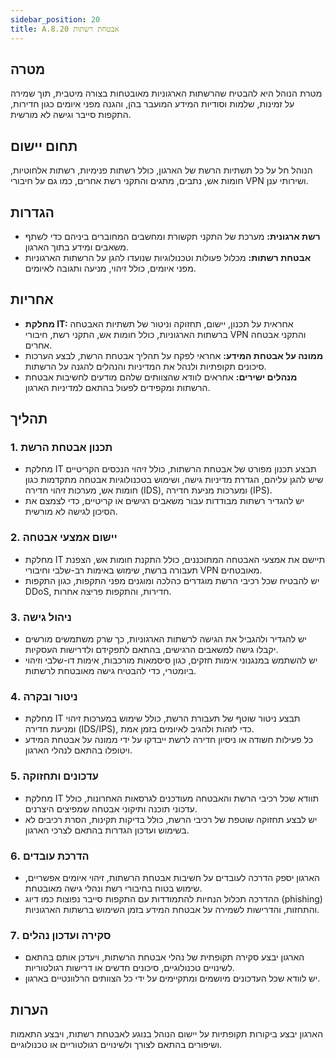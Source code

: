 ```yaml
---
sidebar_position: 20  
title: A.8.20 אבטחת רשתות
---
```

## מטרה  
מטרת הנוהל היא להבטיח שהרשתות הארגוניות מאובטחות בצורה מיטבית, תוך שמירה על זמינות, שלמות וסודיות המידע המועבר בהן, והגנה מפני איומים כגון חדירות, התקפות סייבר וגישה לא מורשית.

## תחום יישום  
הנוהל חל על כל תשתיות הרשת של הארגון, כולל רשתות פנימיות, רשתות אלחוטיות, חומות אש, נתבים, מתגים והתקני רשת אחרים, כמו גם על חיבורי VPN ושירותי ענן.

## הגדרות  
- **רשת ארגונית:** מערכת של התקני תקשורת ומחשבים המחוברים ביניהם כדי לשתף משאבים ומידע בתוך הארגון.
- **אבטחת רשתות:** מכלול פעולות וטכנולוגיות שנועדו להגן על הרשתות הארגוניות מפני איומים, כולל זיהוי, מניעה ותגובה לאיומים.

## אחריות  
- **מחלקת IT:** אחראית על תכנון, יישום, תחזוקה וניטור של תשתיות האבטחה ברשתות הארגוניות, כולל חומות אש, התקני רשת, חיבורי VPN והתקני אבטחה אחרים.
- **ממונה על אבטחת המידע:** אחראי לפקח על תהליך אבטחת הרשת, לבצע הערכות סיכונים תקופתיות ולנהל את המדיניות והנהלים להגנה על הרשתות.
- **מנהלים ישירים:** אחראים לוודא שהצוותים שלהם מודעים לחשיבות אבטחת הרשתות ומקפידים לפעול בהתאם למדיניות הארגון.

## תהליך  
### 1. תכנון אבטחת הרשת  
- מחלקת IT תבצע תכנון מפורט של אבטחת הרשתות, כולל זיהוי הנכסים הקריטיים שיש להגן עליהם, הגדרת מדיניות גישה, ושימוש בטכנולוגיות אבטחה מתקדמות כגון חומות אש, מערכות זיהוי חדירה (IDS), ומערכות מניעת חדירה (IPS).
- יש להגדיר רשתות מבודדות עבור משאבים רגישים או קריטיים, כדי לצמצם את הסיכון לגישה לא מורשית.

### 2. יישום אמצעי אבטחה  
- מחלקת IT תיישם את אמצעי האבטחה המתוכננים, כולל התקנת חומות אש, הצפנת תעבורה ברשת, שימוש באימות רב-שלבי וחיבורי VPN מאובטחים.
- יש להבטיח שכל רכיבי הרשת מוגדרים כהלכה ומוגנים מפני התקפות, כגון התקפות DDoS, חדירות, והתקפות פריצה אחרות.

### 3. ניהול גישה  
- יש להגדיר ולהגביל את הגישה לרשתות הארגוניות, כך שרק משתמשים מורשים יקבלו גישה למשאבים הרגישים, בהתאם לתפקידם ולדרישות העסקיות.
- יש להשתמש במנגנוני אימות חזקים, כגון סיסמאות מורכבות, אימות דו-שלבי וזיהוי ביומטרי, כדי להבטיח גישה מאובטחת לרשתות.

### 4. ניטור ובקרה  
- מחלקת IT תבצע ניטור שוטף של תעבורת הרשת, כולל שימוש במערכות זיהוי ומניעת חדירה (IDS/IPS), כדי לזהות ולהגיב לאיומים בזמן אמת.
- כל פעילות חשודה או ניסיון חדירה לרשת ייבדקו על ידי ממונה על אבטחת המידע ויטופלו בהתאם לנהלי הארגון.

### 5. עדכונים ותחזוקה  
- מחלקת IT תוודא שכל רכיבי הרשת והאבטחה מעודכנים לגרסאות האחרונות, כולל עדכוני תוכנה ותיקוני אבטחה שמפיצים היצרנים.
- יש לבצע תחזוקה שוטפת של רכיבי הרשת, כולל בדיקות תקינות, הסרת רכיבים לא בשימוש ועדכון הגדרות בהתאם לצרכי הארגון.

### 6. הדרכת עובדים  
- הארגון יספק הדרכה לעובדים על חשיבות אבטחת הרשתות, זיהוי איומים אפשריים, שימוש בטוח בחיבורי רשת ונהלי גישה מאובטחת.
- ההדרכה תכלול הנחיות להתמודדות עם התקפות סייבר נפוצות כמו דיוג (phishing) והתחזות, והדרישות לשמירה על אבטחת המידע בזמן השימוש ברשתות הארגוניות.

### 7. סקירה ועדכון נהלים  
- הארגון יבצע סקירה תקופתית של נהלי אבטחת הרשתות, ויעדכן אותם בהתאם לשינויים טכנולוגיים, סיכונים חדשים או דרישות רגולטוריות.
- יש לוודא שכל העדכונים מיושמים ומתקיימים על ידי כל הצוותים הרלוונטיים בארגון.

## הערות  
הארגון יבצע ביקורות תקופתיות על יישום הנוהל בנוגע לאבטחת רשתות, ויבצע התאמות ושיפורים בהתאם לצורך ולשינויים רגולטוריים או טכנולוגיים.
